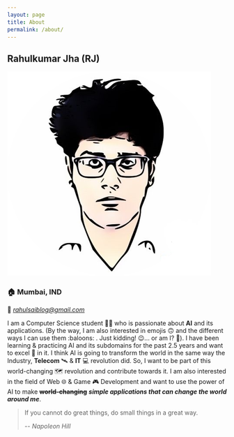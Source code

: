 ```yaml
---
layout: page
title: About
permalink: /about/
---
```

## Rahulkumar Jha (RJ)
![](https://github.com/Rahul240499/rahulsaiblog/blob/master/images/author-image.png?raw=true)
### :house: Mumbai, IND
:email: *rahulsaiblog@gmail.com*

I am a Computer Science student :man_technologist: who is passionate about **AI** and its applications. (By the way, I am also interested in emojis :upside_down_face:⁣ and the different ways I can use them 
:baloons:
. Just kidding! :wink:... or am I? :raised_eyebrow:). I have been learning & practicing AI and its subdomains for the past 2.5 years and want to excel :rocket: in it.  I think AI is going to transform the world in the same way the Industry, **Telecom** :artificial_satellite: & **IT** :computer: revolution did. So, I want to be part of this world-changing :world_map: revolution and contribute towards it. I am also interested in the field of Web :globe_with_meridians: & Game :video_game: Development and want to use the power of AI to make **~~world-changing~~** ***simple applications that can change the world around me***. 

> If you cannot do great things, do small things in a great way.
>
> -- <cite>Napoleon Hill</cite>
